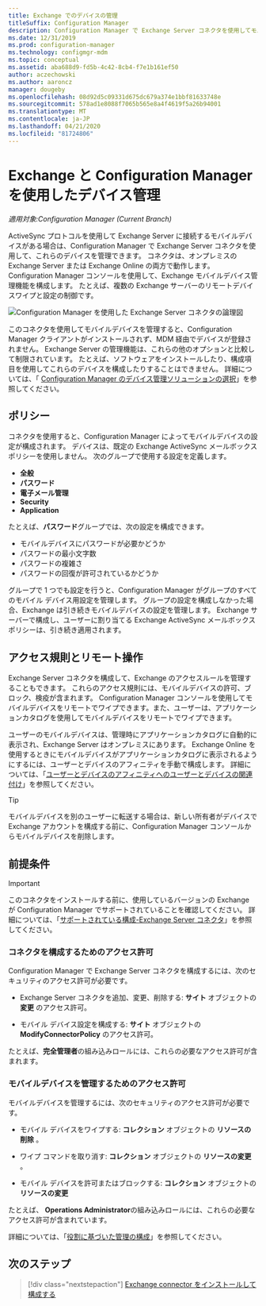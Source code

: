 ```yaml
---
title: Exchange でのデバイスの管理
titleSuffix: Configuration Manager
description: Configuration Manager で Exchange Server コネクタを使用してモバイルデバイスを管理します。
ms.date: 12/31/2019
ms.prod: configuration-manager
ms.technology: configmgr-mdm
ms.topic: conceptual
ms.assetid: aba688d9-fd5b-4c42-8cb4-f7e1b161ef50
author: aczechowski
ms.author: aaroncz
manager: dougeby
ms.openlocfilehash: 08d92d5c09331d675dc679a374e1bbf81633748e
ms.sourcegitcommit: 578ad1e8088f7065b565e8a4f4619f5a26b94001
ms.translationtype: MT
ms.contentlocale: ja-JP
ms.lasthandoff: 04/21/2020
ms.locfileid: "81724806"
---
```

# <a name="device-management-with-exchange-and-configuration-manager"></a>Exchange と Configuration Manager を使用したデバイス管理

*適用対象:Configuration Manager (Current Branch)*

ActiveSync プロトコルを使用して Exchange Server に接続するモバイルデバイスがある場合は、Configuration Manager で Exchange Server コネクタを使用して、これらのデバイスを管理できます。 コネクタは、オンプレミスの Exchange Server または Exchange Online の両方で動作します。 Configuration Manager コンソールを使用して、Exchange モバイルデバイス管理機能を構成します。 たとえば、複数の Exchange サーバーのリモートデバイスワイプと設定の制御です。

![Configuration Manager を使用した Exchange Server コネクタの論理図](media/configmgr-with-exchange.png)  

このコネクタを使用してモバイルデバイスを管理すると、Configuration Manager クライアントがインストールされず、MDM 経由でデバイスが登録されません。 Exchange Server の管理機能は、これらの他のオプションと比較して制限されています。 たとえば、ソフトウェアをインストールしたり、構成項目を使用してこれらのデバイスを構成したりすることはできません。 詳細については、「 [Configuration Manager のデバイス管理ソリューションの選択](../../core/plan-design/choose-a-device-management-solution.md)」を参照してください。  

## <a name="policies"></a>ポリシー

コネクタを使用すると、Configuration Manager によってモバイルデバイスの設定が構成されます。 デバイスは、既定の Exchange ActiveSync メールボックスポリシーを使用しません。 次のグループで使用する設定を定義します。

- **全般**
- **パスワード**
- **電子メール管理**
- **Security**
- **Application**

たとえば、**パスワード**グループでは、次の設定を構成できます。

- モバイルデバイスにパスワードが必要かどうか
- パスワードの最小文字数
- パスワードの複雑さ
- パスワードの回復が許可されているかどうか

グループで 1 つでも設定を行うと、Configuration Manager がグループのすべてのモバイル デバイス用設定を管理します。 グループの設定を構成しなかった場合、Exchange は引き続きモバイルデバイスの設定を管理します。 Exchange サーバーで構成し、ユーザーに割り当てる Exchange ActiveSync メールボックスポリシーは、引き続き適用されます。

## <a name="access-rules-and-remote-actions"></a>アクセス規則とリモート操作

Exchange Server コネクタを構成して、Exchange のアクセスルールを管理することもできます。 これらのアクセス規則には、モバイルデバイスの許可、ブロック、検疫が含まれます。 Configuration Manager コンソールを使用してモバイルデバイスをリモートでワイプできます。また、ユーザーは、アプリケーションカタログを使用してモバイルデバイスをリモートでワイプできます。

ユーザーのモバイルデバイスは、管理時にアプリケーションカタログに自動的に表示され、Exchange Server はオンプレミスにあります。 Exchange Online を使用するときにモバイルデバイスがアプリケーションカタログに表示されるようにするには、ユーザーとデバイスのアフィニティを手動で構成します。 詳細については、「[ユーザーとデバイスのアフィニティへのユーザーとデバイスの関連付け](../../apps/deploy-use/link-users-and-devices-with-user-device-affinity.md)」を参照してください。

> [!TIP]  
> モバイルデバイスを別のユーザーに転送する場合は、新しい所有者がデバイスで Exchange アカウントを構成する前に、Configuration Manager コンソールからモバイルデバイスを削除します。

## <a name="prerequisites"></a>前提条件

> [!IMPORTANT]  
> このコネクタをインストールする前に、使用しているバージョンの Exchange が Configuration Manager でサポートされていることを確認してください。 詳細については、「[サポートされている構成-Exchange Server コネクタ](../../core/plan-design/configs/supported-operating-systems-for-clients-and-devices.md#bkmk_ExSrvConOS)」を参照してください。  

### <a name="permissions-to-configure-the-connector"></a>コネクタを構成するためのアクセス許可

Configuration Manager で Exchange Server コネクタを構成するには、次のセキュリティのアクセス許可が必要です。

- Exchange Server コネクタを追加、変更、削除する: **サイト** オブジェクトの **変更** のアクセス許可。  

- モバイル デバイス設定を構成する: **サイト** オブジェクトの **ModifyConnectorPolicy** のアクセス許可。  

たとえば、**完全管理者**の組み込みロールには、これらの必要なアクセス許可が含まれます。  

### <a name="permissions-to-manage-mobile-devices"></a>モバイルデバイスを管理するためのアクセス許可

モバイルデバイスを管理するには、次のセキュリティのアクセス許可が必要です。  

- モバイル デバイスをワイプする: **コレクション** オブジェクトの **リソースの削除** 。  

- ワイプ コマンドを取り消す: **コレクション** オブジェクトの **リソースの変更** 。  

- モバイル デバイスを許可またはブロックする: **コレクション** オブジェクトの **リソースの変更**  

たとえば、 **Operations Administrator**の組み込みロールには、これらの必要なアクセス許可が含まれています。

詳細については、「[役割に基づいた管理の構成](../../core/servers/deploy/configure/configure-role-based-administration.md)」を参照してください。

## <a name="next-steps"></a>次のステップ

> [!div class="nextstepaction"]
> [Exchange connector をインストールして構成する](install-configure-exchange-connector.md)
